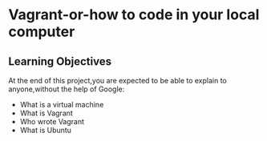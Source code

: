 # Vagrant-or-how to code in your local computer
## Learning Objectives
At the end of this project,you are expected to be able to explain to anyone,without the help of Google:
* What is a virtual machine
* What is Vagrant
* Who wrote Vagrant
* What is Ubuntu

